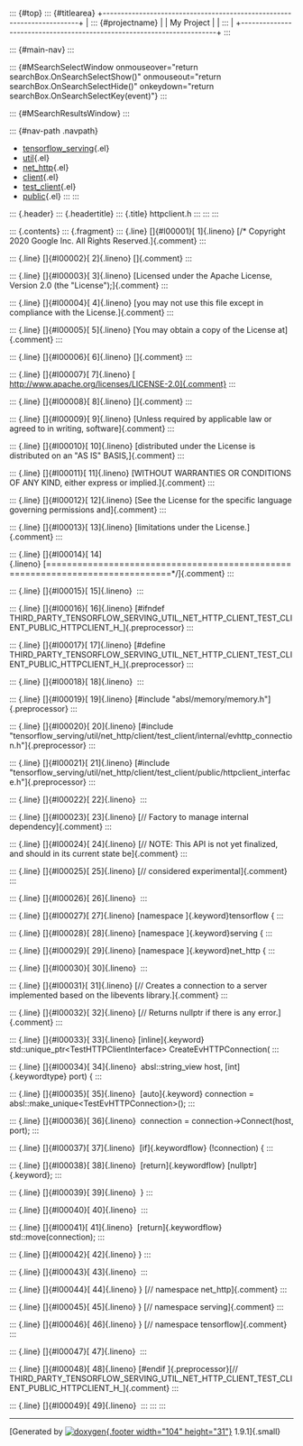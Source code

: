 ::: {#top}
::: {#titlearea}
+-----------------------------------------------------------------------+
| ::: {#projectname}                                                    |
| My Project                                                            |
| :::                                                                   |
+-----------------------------------------------------------------------+
:::

::: {#main-nav}
:::

::: {#MSearchSelectWindow onmouseover="return searchBox.OnSearchSelectShow()" onmouseout="return searchBox.OnSearchSelectHide()" onkeydown="return searchBox.OnSearchSelectKey(event)"}
:::

::: {#MSearchResultsWindow}
:::

::: {#nav-path .navpath}
-   [tensorflow\_serving](dir_bbc8937306723ff096d79d77f4a73363.html){.el}
-   [util](dir_1303efdc8de326749a332c6a57186055.html){.el}
-   [net\_http](dir_3615685a5307a228eaa5ec677f0aeb77.html){.el}
-   [client](dir_d1f4c45ba788687d66f9beca8a90b565.html){.el}
-   [test\_client](dir_c5608d91c5c2f8da3a0afcdf2e4d91fb.html){.el}
-   [public](dir_a9fbe37892c0cf542a0391af6887d78b.html){.el}
:::
:::

::: {.header}
::: {.headertitle}
::: {.title}
httpclient.h
:::
:::
:::

::: {.contents}
::: {.fragment}
::: {.line}
[]{#l00001}[ 1]{.lineno} [/\* Copyright 2020 Google Inc. All Rights
Reserved.]{.comment}
:::

::: {.line}
[]{#l00002}[ 2]{.lineno} []{.comment}
:::

::: {.line}
[]{#l00003}[ 3]{.lineno} [Licensed under the Apache License, Version 2.0
(the \"License\");]{.comment}
:::

::: {.line}
[]{#l00004}[ 4]{.lineno} [you may not use this file except in compliance
with the License.]{.comment}
:::

::: {.line}
[]{#l00005}[ 5]{.lineno} [You may obtain a copy of the License
at]{.comment}
:::

::: {.line}
[]{#l00006}[ 6]{.lineno} []{.comment}
:::

::: {.line}
[]{#l00007}[ 7]{.lineno} [
http://www.apache.org/licenses/LICENSE-2.0]{.comment}
:::

::: {.line}
[]{#l00008}[ 8]{.lineno} []{.comment}
:::

::: {.line}
[]{#l00009}[ 9]{.lineno} [Unless required by applicable law or agreed to
in writing, software]{.comment}
:::

::: {.line}
[]{#l00010}[ 10]{.lineno} [distributed under the License is distributed
on an \"AS IS\" BASIS,]{.comment}
:::

::: {.line}
[]{#l00011}[ 11]{.lineno} [WITHOUT WARRANTIES OR CONDITIONS OF ANY KIND,
either express or implied.]{.comment}
:::

::: {.line}
[]{#l00012}[ 12]{.lineno} [See the License for the specific language
governing permissions and]{.comment}
:::

::: {.line}
[]{#l00013}[ 13]{.lineno} [limitations under the License.]{.comment}
:::

::: {.line}
[]{#l00014}[
14]{.lineno} [==============================================================================\*/]{.comment}
:::

::: {.line}
[]{#l00015}[ 15]{.lineno} 
:::

::: {.line}
[]{#l00016}[ 16]{.lineno} [\#ifndef
THIRD\_PARTY\_TENSORFLOW\_SERVING\_UTIL\_NET\_HTTP\_CLIENT\_TEST\_CLIENT\_PUBLIC\_HTTPCLIENT\_H\_]{.preprocessor}
:::

::: {.line}
[]{#l00017}[ 17]{.lineno} [\#define
THIRD\_PARTY\_TENSORFLOW\_SERVING\_UTIL\_NET\_HTTP\_CLIENT\_TEST\_CLIENT\_PUBLIC\_HTTPCLIENT\_H\_]{.preprocessor}
:::

::: {.line}
[]{#l00018}[ 18]{.lineno} 
:::

::: {.line}
[]{#l00019}[ 19]{.lineno} [\#include
\"absl/memory/memory.h\"]{.preprocessor}
:::

::: {.line}
[]{#l00020}[ 20]{.lineno} [\#include
\"tensorflow\_serving/util/net\_http/client/test\_client/internal/evhttp\_connection.h\"]{.preprocessor}
:::

::: {.line}
[]{#l00021}[ 21]{.lineno} [\#include
\"tensorflow\_serving/util/net\_http/client/test\_client/public/httpclient\_interface.h\"]{.preprocessor}
:::

::: {.line}
[]{#l00022}[ 22]{.lineno} 
:::

::: {.line}
[]{#l00023}[ 23]{.lineno} [// Factory to manage internal
dependency]{.comment}
:::

::: {.line}
[]{#l00024}[ 24]{.lineno} [// NOTE: This API is not yet finalized, and
should in its current state be]{.comment}
:::

::: {.line}
[]{#l00025}[ 25]{.lineno} [// considered experimental]{.comment}
:::

::: {.line}
[]{#l00026}[ 26]{.lineno} 
:::

::: {.line}
[]{#l00027}[ 27]{.lineno} [namespace ]{.keyword}tensorflow {
:::

::: {.line}
[]{#l00028}[ 28]{.lineno} [namespace ]{.keyword}serving {
:::

::: {.line}
[]{#l00029}[ 29]{.lineno} [namespace ]{.keyword}net\_http {
:::

::: {.line}
[]{#l00030}[ 30]{.lineno} 
:::

::: {.line}
[]{#l00031}[ 31]{.lineno} [// Creates a connection to a server
implemented based on the libevents library.]{.comment}
:::

::: {.line}
[]{#l00032}[ 32]{.lineno} [// Returns nullptr if there is any
error.]{.comment}
:::

::: {.line}
[]{#l00033}[ 33]{.lineno} [inline]{.keyword}
std::unique\_ptr\<TestHTTPClientInterface\> CreateEvHTTPConnection(
:::

::: {.line}
[]{#l00034}[ 34]{.lineno}  absl::string\_view host, [int]{.keywordtype}
port) {
:::

::: {.line}
[]{#l00035}[ 35]{.lineno}  [auto]{.keyword} connection =
absl::make\_unique\<TestEvHTTPConnection\>();
:::

::: {.line}
[]{#l00036}[ 36]{.lineno}  connection = connection-\>Connect(host,
port);
:::

::: {.line}
[]{#l00037}[ 37]{.lineno}  [if]{.keywordflow} (!connection) {
:::

::: {.line}
[]{#l00038}[ 38]{.lineno}  [return]{.keywordflow} [nullptr]{.keyword};
:::

::: {.line}
[]{#l00039}[ 39]{.lineno}  }
:::

::: {.line}
[]{#l00040}[ 40]{.lineno} 
:::

::: {.line}
[]{#l00041}[ 41]{.lineno}  [return]{.keywordflow} std::move(connection);
:::

::: {.line}
[]{#l00042}[ 42]{.lineno} }
:::

::: {.line}
[]{#l00043}[ 43]{.lineno} 
:::

::: {.line}
[]{#l00044}[ 44]{.lineno} } [// namespace net\_http]{.comment}
:::

::: {.line}
[]{#l00045}[ 45]{.lineno} } [// namespace serving]{.comment}
:::

::: {.line}
[]{#l00046}[ 46]{.lineno} } [// namespace tensorflow]{.comment}
:::

::: {.line}
[]{#l00047}[ 47]{.lineno} 
:::

::: {.line}
[]{#l00048}[ 48]{.lineno} [\#endif ]{.preprocessor}[//
THIRD\_PARTY\_TENSORFLOW\_SERVING\_UTIL\_NET\_HTTP\_CLIENT\_TEST\_CLIENT\_PUBLIC\_HTTPCLIENT\_H\_]{.comment}
:::

::: {.line}
[]{#l00049}[ 49]{.lineno} 
:::
:::
:::

------------------------------------------------------------------------

[Generated by [![doxygen](doxygen.svg){.footer width="104"
height="31"}](https://www.doxygen.org/index.html) 1.9.1]{.small}
